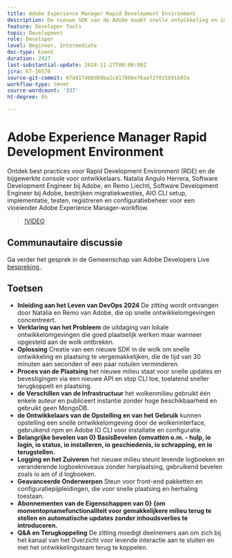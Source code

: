 ```yaml
---
title: Adobe Experience Manager Rapid Development Environment
description: De nieuwe SDK van de Adobe maakt snelle ontwikkeling en implementatie in cloudomgevingen mogelijk, waardoor de implementatietijd aanzienlijk wordt verminderd en snelle updates, livelogbestanden en geavanceerde configuratieopties worden ondersteund, zoals besproken in DevOps Life 2024.
feature: Developer Tools
topic: Development
role: Developer
level: Beginner, Intermediate
doc-type: Event
duration: 2427
last-substantial-update: 2024-11-27T00:00:00Z
jira: KT-16570
source-git-commit: 07d4174b0d89ba2c417866e76ae72f015b91b03a
workflow-type: tm+mt
source-wordcount: '337'
ht-degree: 0%

---
```



# Adobe Experience Manager Rapid Development Environment

Ontdek best practices voor Rapid Development Environment (RDE) en de bijgewerkte console voor ontwikkelaars. Natalia Angulo Herrera, Software Development Engineer bij Adobe, en Remo Liechti, Software Development Engineer bij Adobe, bestrijken migratiekwesties, AIO CLI setup, implementatie, testen, registreren en configuratiebeheer voor een vloeiender Adobe Experience Manager-workflow.

>[!VIDEO](https://video.tv.adobe.com/v/3440397/?learn=on&enablevpops)


## Communautaire discussie

Ga verder het gesprek in de Gemeenschap van Adobe Developers Live [ bespreking ](https://adobe.ly/3UJluDo).

## Toetsen

* **Inleiding aan het Leven van DevOps 2024** De zitting wordt ontvangen door Natalia en Remo van Adobe, die op snelle ontwikkelomgevingen concentreert.
* **Verklaring van het Probleem** de uitdaging van lokale ontwikkelomgevingen die goed plaatselijk werken maar wanneer opgesteld aan de wolk ontbreken.
* **Oplossing** Creatie van een nieuwe SDK in de wolk om snelle ontwikkeling en plaatsing te vergemakkelijken, die de tijd van 30 minuten aan seconden of een paar notulen verminderen.
* **Proces van de Plaatsing** het nieuwe milieu staat voor snelle updates en bevestigingen via een nieuwe API en stop CLI toe, toelatend sneller terugkoppelt en plaatsing.
* **de Verschillen van de Infrastructuur** het wolkenmilieu gebruikt één enkele auteur en publiceert instantie zonder hoge beschikbaarheid en gebruikt geen MongoDB.
* **de Ontwikkelaars van de Opstelling en van het Gebruik** kunnen opstelling een snelle ontwikkelomgeving door de wolkeninterface, gebruikend npm en Adobe IO CLI voor installatie en configuratie.
* **Belangrijke bevelen van 0} BasisBevelen {omvatten o.m. - hulp, io login, io status, io installeren, io geschiedenis, io schrapping, en io terugstellen.**
* **Logging en het Zuiveren** het nieuwe milieu steunt levende logboeken en veranderende logboekniveaus zonder herplaatsing, gebruikend bevelen zoals io am of d logboeken.
* **Geavanceerde Onderwerpen** Steun voor front-end pakketten en configuratiepijpleidingen, die voor snelle plaatsing en herhaling toestaan.
* **Abonnementen van de Eigenschappen van 0} {om momentopnamefunctionaliteit voor gemakkelijkere milieu terug te stellen en automatische updates zonder inhoudsverlies te introduceren.**
* **Q&amp;A en Terugkoppeling** De zitting moedigt deelnemers aan om zich bij het kanaal van het Overzicht voor levende interactie aan te sluiten en met het ontwikkelingsteam terug te koppelen.